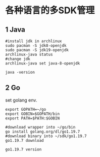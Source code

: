 # 各种语言的多SDK管理

## 1 Java

```shell
#install jdk in archlinux
sudo pacman -S jdk8-openjdk
sudo pacman -S jdk19-openjdk
archlinux-java status
#change jdk
archlinux-java set java-8-openjdk

java -version
```

## 2 Go

set golang env.

```shell
export GOPATH=~/go
export GOBIN=$GOPATH/bin
export PATH=$PATH:$GOBIN
```

```shell
#download wrapper into ~/go/bin
go install golang.org/dl/go1.19.7
#download binary into ~/sdk/go1.19.7
go1.19.7 download

go1.19.7 version
```
